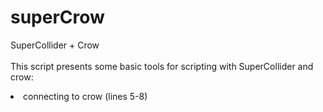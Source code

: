 # superCrow
SuperCollider + Crow
<br><br>
This script presents some basic tools for scripting with SuperCollider and crow:
<li>connecting to crow (lines 5-8)</li>
